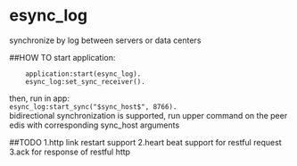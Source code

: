 # esync_log
synchronize by log between servers or data centers

##HOW TO
start application:  
```
    application:start(esync_log).
    esync_log:set_sync_receiver().
```  
then, run in app:  
`esync_log:start_sync("$sync_host$", 8766).`  
bidirectional synchronization is supported, run upper command on the peer edis with corresponding sync_host arguments


##TODO
1.http link restart support
2.heart beat support for restful request
3.ack for response of restful http
